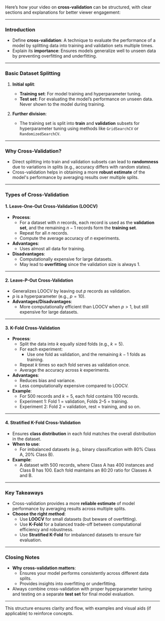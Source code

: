 Here’s how your video on **cross-validation** can be structured, with clear sections and explanations for better viewer engagement:

---

### **Introduction**

- Define **cross-validation**: A technique to evaluate the performance of a model by splitting data into training and validation sets multiple times.
- Explain its **importance**: Ensures models generalize well to unseen data by preventing overfitting and underfitting.

---

### **Basic Dataset Splitting**

1. **Initial split**:

   - **Training set**: For model training and hyperparameter tuning.
   - **Test set**: For evaluating the model’s performance on unseen data. Never shown to the model during training.

2. **Further division**:
   - The training set is split into **train** and **validation** subsets for hyperparameter tuning using methods like `GridSearchCV` or `RandomizedSearchCV`.

---

### **Why Cross-Validation?**

- Direct splitting into train and validation subsets can lead to **randomness** due to variations in splits (e.g., accuracy differs with random states).
- Cross-validation helps in obtaining a more **robust estimate** of the model's performance by averaging results over multiple splits.

---

### **Types of Cross-Validation**

#### 1. **Leave-One-Out Cross-Validation (LOOCV)**

- **Process**:
  - For a dataset with $n$ records, each record is used as the **validation set**, and the remaining $n-1$ records form the **training set**.
  - Repeat for all $n$ records.
  - Compute the average accuracy of $n$ experiments.
- **Advantages**:
  - Uses almost all data for training.
- **Disadvantages**:
  - Computationally expensive for large datasets.
  - May lead to **overfitting** since the validation size is always 1.

---

#### 2. **Leave-P-Out Cross-Validation**

- Generalizes LOOCV by leaving out $p$ records as validation.
- $p$ is a hyperparameter (e.g., $p=10$).
- **Advantages/Disadvantages**:
  - More computationally efficient than LOOCV when $p > 1$, but still expensive for large datasets.

---

#### 3. **K-Fold Cross-Validation**

- **Process**:
  - Split the data into $k$ equally sized folds (e.g., $k=5$).
  - For each experiment:
    - Use one fold as validation, and the remaining $k-1$ folds as training.
  - Repeat $k$ times so each fold serves as validation once.
  - Average the accuracy across $k$ experiments.
- **Advantages**:
  - Reduces bias and variance.
  - Less computationally expensive compared to LOOCV.
- **Example**:
  - For 500 records and $k=5$, each fold contains 100 records.
  - Experiment 1: Fold 1 = validation, Folds 2–5 = training.
  - Experiment 2: Fold 2 = validation, rest = training, and so on.

---

#### 4. **Stratified K-Fold Cross-Validation**

- Ensures **class distribution** in each fold matches the overall distribution in the dataset.
- **When to use**:
  - For imbalanced datasets (e.g., binary classification with 80% Class A, 20% Class B).
- **Example**:
  - A dataset with 500 records, where Class A has 400 instances and Class B has 100. Each fold maintains an 80:20 ratio for Classes A and B.

---

### **Key Takeaways**

- Cross-validation provides a more **reliable estimate** of model performance by averaging results across multiple splits.
- **Choose the right method**:
  - Use **LOOCV** for small datasets (but beware of overfitting).
  - Use **K-Fold** for a balanced trade-off between computational efficiency and robustness.
  - Use **Stratified K-Fold** for imbalanced datasets to ensure fair evaluation.

---

### **Closing Notes**

- **Why cross-validation matters**:
  - Ensures your model performs consistently across different data splits.
  - Provides insights into overfitting or underfitting.
- Always combine cross-validation with proper hyperparameter tuning and testing on a separate **test set** for final model evaluation.

---

This structure ensures clarity and flow, with examples and visual aids (if applicable) to reinforce concepts.
